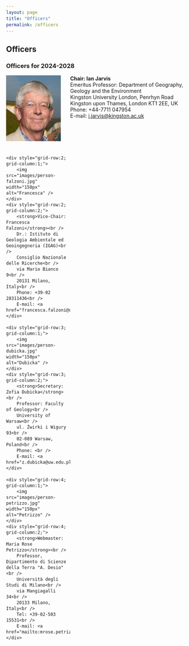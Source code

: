 ```yaml
---
layout: page
title: "Officers"
permalink: /officers
---
```

## Officers

### Officers for 2024-2028

<div style="display:grid; grid-row-gap:20px;">
    <div style="grid-row:1; grid-column:1;">
        <img src="images/person-jarvis.jpg" width="150px" alt="Jarvis" />
    </div>
    <div style="grid-row:1; grid-column:2;">
      <strong>Chair: Ian Jarvis</strong><br />
      Emeritus Professor:  Department of Geography, Geology and the Environment<br />
      Kingston University London, Penrhyn Road<br />
      Kingston upon Thames, London KT1 2EE, UK<br />
      Phone: +44-7711 047954<br />
      E-mail: <a href="mailto:i.jarvis@kingston.ac.uk">i.jarvis@kingston.ac.uk</a>
    </div>
    
    <div style="grid-row:2; grid-column:1;">
        <img src="images/person-falzoni.jpg" width="150px" alt="Francesca" />
    </div>
    <div style="grid-row:2; grid-column:2;">
        <strong>Vice-Chair: Francesca Falzoni</strong><br />
        Dr.: Istituto di Geologia Ambientale ed Geoingegneria (IGAG)<br />
        Consiglio Nazionale delle Ricerche<br /> 
        via Mario Bianco 9<br />
        20131 Milano, Italy<br />
        Phone: +39-02 28311436<br />
        E-mail: <a href="francesca.falzoni@cnr.it">francesca.falzoni@cnr.it</a>
    </div>
    
    <div style="grid-row:3; grid-column:1;">
        <img src="images/person-dubicka.jpg" width="150px" alt="Dubicka" />
    </div>
    <div style="grid-row:3; grid-column:2;">
        <strong>Secretary: Zofia Dubicka</strong><br />
        Professor: Faculty of Geology<br />
        University of Warsaw<br /> 
        ul. Żwirki i Wigury 93<br />
        02-089 Warsaw, Poland<br />
        Phone: <br />
        E-mail: <a href="z.dubicka@uw.edu.pl">z.dubicka@uw.edu.pl</a>
    </div>

    <div style="grid-row:4; grid-column:1;">
        <img src="images/person-petrizzo.jpg" width="150px" alt="Petrizzo" />
    </div>
    <div style="grid-row:4; grid-column:2;">
        <strong>Webmaster: Maria Rose Petrizzo</strong><br />
        Professor, Dipartimento di Scienze della Terra "A. Desio"<br />
        Università degli Studi di Milano<br />
        via Mangiagalli 34<br />
        20133 Milano, Italy<br />
        Tel: +39-02-503 15531<br />
        E-mail: <a href="mailto:mrose.petrizzo@unimi.it">mrose.petrizzo@unimi.it</a>  
    </div>
</div>
